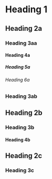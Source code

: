 # Heading 1

## Heading 2a

### Heading 3aa

#### Heading 4a

##### Heading 5a

###### Heading 6a

### Heading 3ab

## Heading 2b

### Heading 3b

#### Heading 4b

## Heading 2c

### Heading 3c
